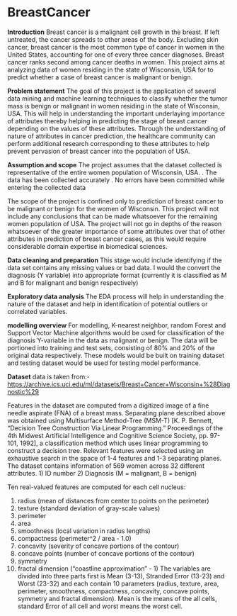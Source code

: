 # BreastCancer

**Introduction** 
Breast cancer is a malignant cell growth in the breast. If left untreated, the cancer spreads to other areas of the body. Excluding skin cancer, breast cancer is the most common type of cancer in women in the United States, accounting for one of every three cancer diagnoses. Breast cancer ranks second among cancer deaths in women. This project aims at analyzing data of women residing in the state of Wisconsin, USA for to predict whether a case of breast cancer is malignant or benign.

**Problem statement**
The goal of this project is the application of several data mining and machine learning techniques to classify whether the tumor mass is benign or malignant in women residing in the state of Wisconsin, USA. This will help in understanding the important underlaying importance of attributes thereby helping in predicting the stage of breast cancer depending on the values of these attributes. Through the understanding of nature of attributes in cancer prediction, the healthcare community can perform additional research corresponding to these attributes to help prevent pervasion of breast cancer into the population of USA.

**Assumption and scope**
The project assumes that the dataset collected is representative of the entire women population of Wisconsin, USA. . The data has been collected accurately . No errors have been committed while entering the collected data

The scope of the project is confined only to prediction of breast cancer to be malignant or benign for the women of Wisconsin. This project will not include any conclusions that can be made whatsoever for the remaining women population of USA. The project will not go in depths of the reason whatsoever of the greater importance of some attributes over that of other attributes in prediction of breast cancer cases, as this would require considerable domain expertise in biomedical sciences.

**Data cleaning and preparation**
This stage would include identifying if the data set contains any missing values or bad data. I would the convert the diagnosis (Y variable) into appropriate format (currently it is classified as M and B for malignant and benign respectively)

**Exploratory data analysis**
The EDA process will help in understanding the nature of the dataset and help in identification of potential outliers or correlated variables.

**modelling overview**
For modelling, K-nearest neighbor, random Forest and Support Vector Machine algorithms would be used for classification of the diagnosis Y-variable in the data as malignant or benign. The data will be portioned into training and test sets, consisting of 80% and 20% of the original data respectively. These models would be built on training dataset and testing dataset would be used for testing model performance.

**Dataset**
data is taken from:- https://archive.ics.uci.edu/ml/datasets/Breast+Cancer+Wisconsin+%28Diagnostic%29

Features in the dataset are computed from a digitized image of a fine needle aspirate (FNA) of a breast mass. Separating plane described above was obtained using Multisurface Method-Tree (MSM-T) [K. P. Bennett, “Decision Tree Construction Via Linear Programming.” Proceedings of the 4th Midwest Artificial Intelligence and Cognitive Science Society, pp. 97-101, 1992], a classification method which uses linear programming to construct a decision tree. Relevant features were selected using an exhaustive search in the space of 1-4 features and 1-3 separating planes. The dataset contains information of 569 women across 32 different attributes. 1) ID number 2) Diagnosis (M = malignant, B = benign)

Ten real-valued features are computed for each cell nucleus:
1. radius (mean of distances from center to points on the perimeter)
2. texture (standard deviation of gray-scale values)
3. perimeter
4. area
5. smoothness (local variation in radius lengths)
6. compactness (perimeter^2 / area - 1.0)
7. concavity (severity of concave portions of the contour)
8. concave points (number of concave portions of the contour)
9. symmetry
10. fractal dimension (“coastline approximation” - 1)
The variables are divided into three parts first is Mean (3-13), Stranded Error (13-23) and Worst (23-32) and each contain 10 parameters (radius, texture, area, perimeter, smoothness, compactness, concavity, concave points, symmetry and fractal dimension). Mean is the means of the all cells, standard Error of all cell and worst means the worst cell.
